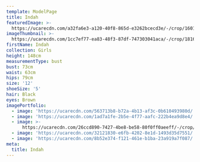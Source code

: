 ```yaml
---
template: ModelPage
title: Indah
featuredImage: >-
  https://ucarecdn.com/a32fa6e3-a120-40f8-865d-e3262bcecd3e/-/crop/1601x644/0,57/-/preview/
imageThumbnail: >-
  https://ucarecdn.com/1cc7ef77-ea83-48f3-87df-747303041aca/-/crop/1816x2775/1505,135/-/preview/
firstName: Indah
collection: Girls
height: 148cm
measurementType: bust
bust: 73cm
waist: 63cm
hips: 79cm
size: '12'
shoeSize: '5'
hair: Black
eyes: Brown
imagePortfolio:
  - image: 'https://ucarecdn.com/563713b8-b72a-4b13-af3c-0b610493980d/'
  - image: 'https://ucarecdn.com/1ad7a1fe-2b5e-4f77-aafc-222b4ea9d8e4/'
  - image: >-
      https://ucarecdn.com/26ccd890-7427-4be8-be58-80f0ff0aeeff/-/crop/1632x2261/0,0/-/preview/
  - image: 'https://ucarecdn.com/32121830-e6fb-4202-8e1d-1493d35d7551/'
  - image: 'https://ucarecdn.com/8b52e374-f121-461e-b1ba-23a919a7f087/'
meta:
  title: Indah
---
```


